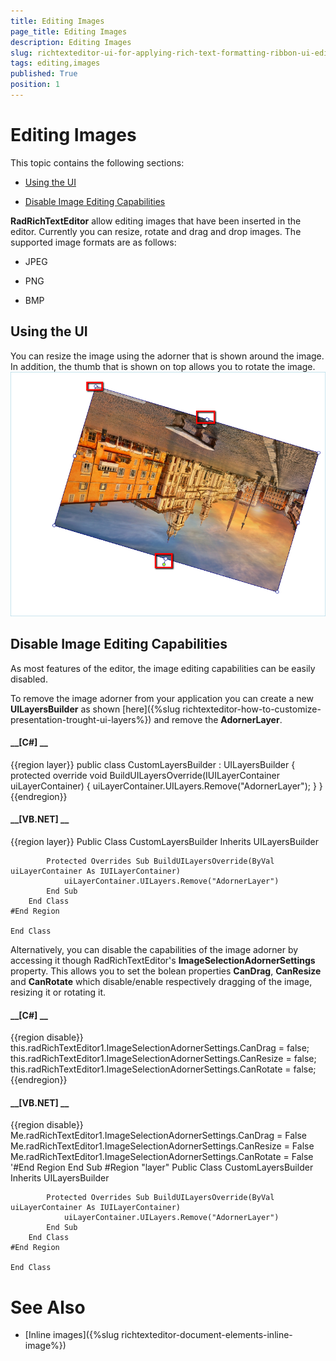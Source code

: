 ```yaml
---
title: Editing Images
page_title: Editing Images
description: Editing Images
slug: richtexteditor-ui-for-applying-rich-text-formatting-ribbon-ui-editing-images
tags: editing,images
published: True
position: 1
---
```


# Editing Images



This topic contains the following sections:

* [Using the UI](#using-the-ui)

* [Disable Image Editing Capabilities](#disable-image-editing-capabilities)

__RadRichTextEditor__ allow editing images that have been inserted in the editor. Currently you can resize, rotate and drag and drop images.
          The supported image formats are as follows:
      

* JPEG

* PNG

* BMP

## Using the UI

You can resize the image using the adorner that is shown around the image. In addition, the thumb that is shown on
          top allows you to rotate the image.
        ![richtexteditor-ui-for-applying-rich-text-formatting-ribbon-ui-editing-images 001](images/richtexteditor-ui-for-applying-rich-text-formatting-ribbon-ui-editing-images001.png)

## Disable Image Editing Capabilities

As most features of the editor, the image editing capabilities can be easily disabled.

To remove the image adorner from your application you can create a new __UILayersBuilder__ as shown
          [here]({%slug richtexteditor-how-to-customize-presentation-trought-ui-layers%}) and remove the __AdornerLayer__.
        

#### __[C#] __

{{region layer}}
	        public class CustomLayersBuilder : UILayersBuilder
	        {
	            protected override void BuildUILayersOverride(IUILayerContainer uiLayerContainer)
	            {
	                uiLayerContainer.UILayers.Remove("AdornerLayer");
	            }
	        }
	{{endregion}}



#### __[VB.NET] __

{{region layer}}
	    Public Class CustomLayersBuilder
	        Inherits UILayersBuilder
	
	        Protected Overrides Sub BuildUILayersOverride(ByVal uiLayerContainer As IUILayerContainer)
	            uiLayerContainer.UILayers.Remove("AdornerLayer")
	        End Sub
	    End Class
	#End Region
	
	End Class



Alternatively, you can disable the capabilities of the image adorner by accessing it though RadRichTextEditor's
          __ImageSelectionAdornerSettings__ property. This allows you to set the bolean properties __CanDrag__,
          __CanResize__ and __CanRotate__ which disable/enable respectively dragging of the
          image, resizing it or rotating it.
        

#### __[C#] __

{{region disable}}
	            this.radRichTextEditor1.ImageSelectionAdornerSettings.CanDrag = false;
	            this.radRichTextEditor1.ImageSelectionAdornerSettings.CanResize = false;
	            this.radRichTextEditor1.ImageSelectionAdornerSettings.CanRotate = false;
	{{endregion}}



#### __[VB.NET] __

{{region disable}}
	        Me.radRichTextEditor1.ImageSelectionAdornerSettings.CanDrag = False
	        Me.radRichTextEditor1.ImageSelectionAdornerSettings.CanResize = False
	        Me.radRichTextEditor1.ImageSelectionAdornerSettings.CanRotate = False
	        '#End Region
	    End Sub
	#Region "layer"
	    Public Class CustomLayersBuilder
	        Inherits UILayersBuilder
	
	        Protected Overrides Sub BuildUILayersOverride(ByVal uiLayerContainer As IUILayerContainer)
	            uiLayerContainer.UILayers.Remove("AdornerLayer")
	        End Sub
	    End Class
	#End Region
	
	End Class



# See Also

 * [Inline images]({%slug richtexteditor-document-elements-inline-image%})
